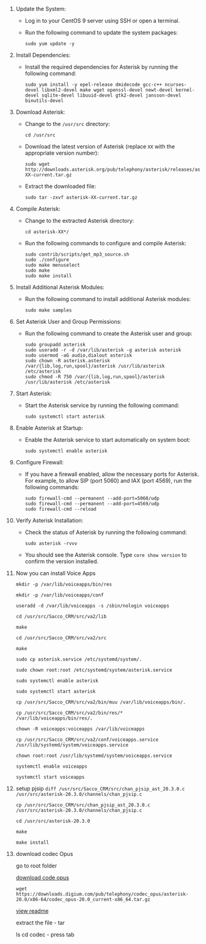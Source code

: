 1. Update the System:
   - Log in to your CentOS 9 server using SSH or open a terminal.
   - Run the following command to update the system packages:

     ```
     sudo yum update -y
     ```

2. Install Dependencies:
   - Install the required dependencies for Asterisk by running the following command:

     ```
     sudo yum install -y epel-release dmidecode gcc-c++ ncurses-devel libxml2-devel make wget openssl-devel newt-devel kernel-devel sqlite-devel libuuid-devel gtk2-devel jansson-devel binutils-devel
     ```

3. Download Asterisk:
   - Change to the `/usr/src` directory:

     ```
     cd /usr/src
     ```

   - Download the latest version of Asterisk (replace `XX` with the appropriate version number):

     ```
     sudo wget http://downloads.asterisk.org/pub/telephony/asterisk/releases/asterisk-XX-current.tar.gz
     ```

   - Extract the downloaded file:

     ```
     sudo tar -zxvf asterisk-XX-current.tar.gz
     ```

4. Compile Asterisk:
   - Change to the extracted Asterisk directory:

     ```
     cd asterisk-XX*/
     ```

   - Run the following commands to configure and compile Asterisk:

     ```
     sudo contrib/scripts/get_mp3_source.sh
     sudo ./configure
     sudo make menuselect
     sudo make
     sudo make install
     ```

5. Install Additional Asterisk Modules:
   - Run the following command to install additional Asterisk modules:

     ```
     sudo make samples
     ```

6. Set Asterisk User and Group Permissions:
   - Run the following command to create the Asterisk user and group:

     ```
     sudo groupadd asterisk
     sudo useradd -r -d /var/lib/asterisk -g asterisk asterisk
     sudo usermod -aG audio,dialout asterisk
     sudo chown -R asterisk.asterisk /var/{lib,log,run,spool}/asterisk /usr/lib/asterisk /etc/asterisk
     sudo chmod -R 750 /var/{lib,log,run,spool}/asterisk /usr/lib/asterisk /etc/asterisk
     ```

7. Start Asterisk:
   - Start the Asterisk service by running the following command:

     ```
     sudo systemctl start asterisk
     ```

8. Enable Asterisk at Startup:
   - Enable the Asterisk service to start automatically on system boot:

     ```
     sudo systemctl enable asterisk
     ```

9. Configure Firewall:
   - If you have a firewall enabled, allow the necessary ports for Asterisk. For example, to allow SIP (port 5060) and IAX (port 4569), run the following commands:

     ```
     sudo firewall-cmd --permanent --add-port=5060/udp
     sudo firewall-cmd --permanent --add-port=4569/udp
     sudo firewall-cmd --reload
     ```

10. Verify Asterisk Installation:
    - Check the status of Asterisk by running the following command:

      ```
      sudo asterisk -rvvv
      ```

    - You should see the Asterisk console. Type `core show version` to confirm the version installed.

11. Now you can install Voice Apps




    ```mkdir -p /var/lib/voiceapps/bin/res```

    ```mkdir -p /var/lib/voiceapps/conf```

    ```useradd -d /var/lib/voiceapps -s /sbin/nologin voiceapps```

    ```cd /usr/src/Sacco_CRM/src/va2/lib```

    ```make```

    ```cd /usr/src/Sacco_CRM/src/va2/src```

    ```make```

    ```sudo cp asterisk.service /etc/systemd/system/.```

      ```sudo chown root:root /etc/systemd/system/asterisk.service```

      ```sudo systemctl enable asterisk```

      ```sudo systemctl start asterisk```

    ```cp /usr/src/Sacco_CRM/src/va2/bin/muu /var/lib/voiceapps/bin/.```

    ```cp /usr/src/Sacco_CRM/src/va2/bin/res/* /var/lib/voiceapps/bin/res/.```

    ```chown -R voiceapps:voiceapps /var/lib/voiceapps```

    ```cp /usr/src/Sacco_CRM/src/va2/conf/voiceapps.service /usr/lib/systemd/system/voiceapps.service```

    ```chown root:root /usr/lib/systemd/system/voiceapps.service```

    ```systemctl enable voiceapps```

    ```systemctl start voiceapps```

13. setup pjsip
    ```diff /usr/src/Sacco_CRM/src/chan_pjsip_ast_20.3.0.c /usr/src/asterisk-20.3.0/channels/chan_pjsip.c```

    ```cp /usr/src/Sacco_CRM/src/chan_pjsip_ast_20.3.0.c /usr/src/asterisk-20.3.0/channels/chan_pjsip.c```

    ```cd /usr/src/asterisk-20.3.0```

    ```make```

    ```make install```

14. download codec Opus
    
    go to root folder 

    [download code opus](<https://downloads.digium.com/pub/telephony/codec_opus/asterisk-20.0/x86-64/codec_opus-20.0_current-x86_64.tar.gz>)

      ```wget https://downloads.digium.com/pub/telephony/codec_opus/asterisk-20.0/x86-64/codec_opus-20.0_current-x86_64.tar.gz```

      [view readme](../06_ASTERISK/README)


      extract the file - tar 

      ls 
      cd codec - press tab 
      
